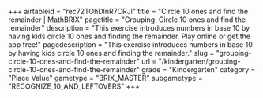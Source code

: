 +++
airtableid = "rec72TOhDInR7CRJl"
title = "Circle 10 ones and find the remainder | MathBRIX"
pagetitle = "Grouping: Circle 10 ones and find the remainder"
description = "This exercise introduces numbers in base 10 by having kids circle 10 ones and finding the remainder. Play online or get the app free!"
pagedescription = "This exercise introduces numbers in base 10 by having kids circle 10 ones and finding the remainder."
slug = "grouping-circle-10-ones-and-find-the-remainder"
url = "/kindergarten/grouping-circle-10-ones-and-find-the-remainder"
grade = "Kindergarten"
category = "Place Value"
gametype = "BRIX_MASTER"
subgametype = "RECOGNIZE_10_AND_LEFTOVERS"
+++